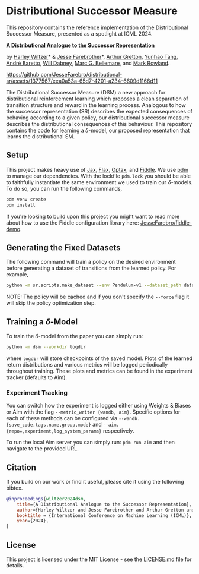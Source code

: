 # Distributional Successor Measure

This repository contains the reference implementation of the Distributional Successor Measure, presented as a spotlight at ICML 2024.

**[A Distributional Analogue to the Successor Representation](https://arxiv.org/abs/2402.08530)**

by [Harley Wiltzer](https://harwiltz.github.io/)* & [Jesse Farebrother](https://brosa.ca)*, [Arthur Gretton](https://www.gatsby.ucl.ac.uk/~gretton/), [Yunhao Tang](https://robintyh1.github.io/), [André Baretto](https://sites.google.com/view/andrebarreto/about), [Will Dabney](https://willdabney.com/), [Marc G. Bellemare](http://www.marcgbellemare.info/), and [Mark Rowland](https://sites.google.com/view/markrowland).

https://github.com/JesseFarebro/distributional-sr/assets/1377567/eea0a53a-65d7-4201-a234-6609d1166d11

The Distributional Successor Measure (DSM) a new approach for distributional reinforcement learning which proposes a clean separation of transition structure and reward in the learning process. Analogous to how the successor representation (SR) describes the expected consequences of behaving according to a given policy, our distributional successor measure describes the distributional consequences of this behaviour. This repository contains the code for learning a $\delta$-model, our proposed representation that learns the distributional SM.

## Setup

This project makes heavy use of [Jax](https://github.com/google/jax), [Flax](https://github.com/google/flax), [Optax](https://github.com/google-deepmind/optax), and [Fiddle](https://github.com/google/fiddle). We use [pdm](https://pdm-project.org/latest/) to manage our dependencies. With the lockfile `pdm.lock` you should be able to faithfully instantiate the same environment we used to train our $\delta$-models. To do so, you can run the following commands,
```sh
pdm venv create
pdm install
```

If you're looking to build upon this project you might want to read more about how to use the Fiddle configuration library here: [JesseFarebro/fiddle-demo](https://github.com/JesseFarebro/fiddle-demo).

## Generating the Fixed Datasets

The following command will train a policy on the desired environment before generating a dataset
of transitions from the learned policy. For example,

```sh
python -m sr.scripts.make_dataset --env Pendulum-v1 --dataset_path datasets/pendulum/sac/dataset.pkl --policy_path datasets/pendulum/sac/policy
```

NOTE: The policy will be cached and if you don't specify the `--force` flag it will skip the policy optimization step.

## Training a $\delta$-Model

To train the $\delta$-model from the paper you can simply run:

```sh
python -m dsm --workdir logdir
```

where `logdir` will store checkpoints of the saved model. Plots of the learned return distributions and various metrics will be logged periodically throughout training. These plots and metrics can be found in the experiment tracker (defaults to Aim).

### Experiment Tracking

You can switch how the experiment is logged either using Weights & Biases or Aim with the flag `--metric_writer {wandb, aim}`. Specific options for each of these methods can be configured via `--wandb.{save_code,tags,name,group,mode}` and `--aim.{repo=,experiment,log_system_params}` respectively.

To run the local Aim server you can simply run: `pdm run aim` and then navigate to the provided URL.

## Citation
If you build on our work or find it useful, please cite it using the following bibtex.

```bibtex
@inproceedings{wiltzer2024dsm,
    title={A Distributional Analogue to the Successor Representation},
    author={Harley Wiltzer and Jesse Farebrother and Arthur Gretton and Yunhao Tang and Andr\'e Barreto and Will Dabney and Marc G Bellemare and Mark Rowland},
    booktitle = {International Conference on Machine Learning (ICML)}, 
    year={2024},
}
```

## License

This project is licensed under the MIT License - see the [LICENSE.md](LICENSE.md) file for details.
